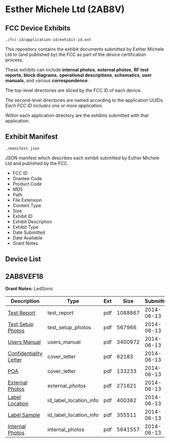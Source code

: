 # Esther Michele Ltd (2AB8V)
## FCC Device Exhibits

```
./fcc-id/application-id/exhibit-id.ext
```

This repository contains the exhibit documents submitted by Esther Michele Ltd to (and published by) the FCC as part of the device certification process.

These exhibits can include **internal photos**, **external photos**, **RF test reports**, **block diagrams**, **operational descriptions**, **schematics**, **user manuals**, and various **correspondence**.

The top-level directories are sliced by the FCC ID of each device.

The second-level directories are named according to the application UUIDs. *Each FCC ID includes one or more application.*

Within each application directory are the exhibits submitted with that application. 

## Exhibit Manifest

```
./manifest.json
```

JSON manifest which describes each exhibit submitted by Esther Michele Ltd and published by the FCC.

- FCC ID
- Grantee Code
- Product Code
- MD5
- Path
- File Extension
- Content Type
- Size
- Exhibit ID
- Exhibit Description
- Exhibit Type
- Date Submitted
- Date Available
- Grant Notes

## Device List
## 2AB8VEF18
**Grant Notes:** LedSonic

| Description | Type | Ext | Size | Submitted | Available |
| ----------- | ---- | --- | ---- | --------- | --------- |
| [Test Report](2AB8VEF18/31b0a89e2996ef253e8498996843ddb0/2294703.pdf) | test_report | pdf | 1088867 | 2014-06-13 | 2014-06-13 |
| [Test Setup Photos](2AB8VEF18/31b0a89e2996ef253e8498996843ddb0/2294704.pdf) | test_setup_photos | pdf | 567966 | 2014-06-13 | 2014-06-13 |
| [Users Manual](2AB8VEF18/31b0a89e2996ef253e8498996843ddb0/2294705.pdf) | users_manual | pdf | 3400972 | 2014-06-13 | 2014-06-13 |
| [Confidentiality Letter](2AB8VEF18/31b0a89e2996ef253e8498996843ddb0/2294701.pdf) | cover_letter | pdf | 62183 | 2014-06-13 | 2014-06-13 |
| [POA](2AB8VEF18/31b0a89e2996ef253e8498996843ddb0/2294702.pdf) | cover_letter | pdf | 133233 | 2014-06-13 | 2014-06-13 |
| [External Photos](2AB8VEF18/31b0a89e2996ef253e8498996843ddb0/2294697.pdf) | external_photos | pdf | 271621 | 2014-06-13 | 2014-06-13 |
| [Label Location](2AB8VEF18/31b0a89e2996ef253e8498996843ddb0/2294699.pdf) | id_label_location_info | pdf | 400382 | 2014-06-13 | 2014-06-13 |
| [Label Sample](2AB8VEF18/31b0a89e2996ef253e8498996843ddb0/2294700.pdf) | id_label_location_info | pdf | 355511 | 2014-06-13 | 2014-06-13 |
| [Internal Photos](2AB8VEF18/31b0a89e2996ef253e8498996843ddb0/2294698.pdf) | internal_photos | pdf | 5641557 | 2014-06-13 | 2014-06-13 |
